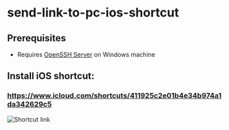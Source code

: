 # send-link-to-pc-ios-shortcut

## Prerequisites
- Requires [OpenSSH Server](https://docs.microsoft.com/en-us/windows-server/administration/openssh/openssh_install_firstuse#install-openssh-using-windows-settings) on Windows machine

## Install iOS shortcut:
### https://www.icloud.com/shortcuts/411925c2e01b4e34b974a1da342629c5

![Shortcut link](https://raw.githubusercontent.com/vmullassery/send-link-to-pc-ios-shortcut/main/qr-code.png)
